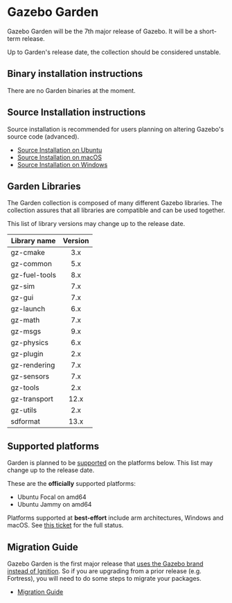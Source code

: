 # Gazebo Garden

Gazebo Garden will be the 7th major release of Gazebo. It will be a
short-term release.

Up to Garden's release date, the collection should be considered unstable.

## Binary installation instructions

There are no Garden binaries at the moment.

## Source Installation instructions

Source installation is recommended for users planning on altering Gazebo's source code (advanced).

 * [Source Installation on Ubuntu](install_ubuntu_src)
 * [Source Installation on macOS](install_osx_src)
 * [Source Installation on Windows](install_windows_src)

## Garden Libraries

The Garden collection is composed of many different Gazebo libraries. The
collection assures that all libraries are compatible and can be used together.

This list of library versions may change up to the release date.

| Library name       | Version       |
| ------------------ |:-------------:|
|   gz-cmake         |       3.x     |
|   gz-common        |       5.x     |
|   gz-fuel-tools    |       8.x     |
|   gz-sim           |       7.x     |
|   gz-gui           |       7.x     |
|   gz-launch        |       6.x     |
|   gz-math          |       7.x     |
|   gz-msgs          |       9.x     |
|   gz-physics       |       6.x     |
|   gz-plugin        |       2.x     |
|   gz-rendering     |       7.x     |
|   gz-sensors       |       7.x     |
|   gz-tools         |       2.x     |
|   gz-transport     |      12.x     |
|   gz-utils         |       2.x     |
|   sdformat         |      13.x     |

## Supported platforms

Garden is planned to be [supported](/docs/all/releases) on the platforms below.
This list may change up to the release date.

These are the **officially** supported platforms:

* Ubuntu Focal on amd64
* Ubuntu Jammy on amd64

Platforms supported at **best-effort** include arm architectures, Windows and
macOS. See
[this ticket](https://github.com/gazebo-tooling/release-tools/issues/597)
for the full status.

## Migration Guide

Gazebo Garden is the first major release that [uses the Gazebo brand instead of Ignition](https://community.gazebosim.org/t/a-new-era-for-gazebo/1356). So if you are upgrading from a prior release (e.g. Fortress), you will need to do some steps to migrate your packages.

- [Migration Guide](migration)

